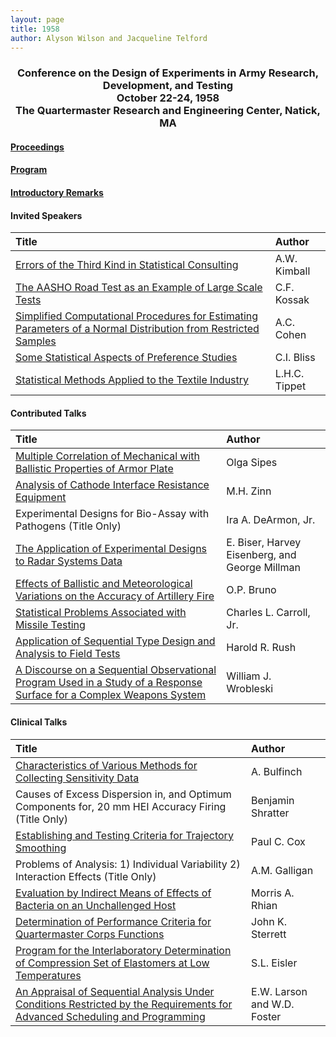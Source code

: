 ```yaml
---
layout: page
title: 1958
author: Alyson Wilson and Jacqueline Telford
---
```

<div align="center"><h3>Conference on the Design of Experiments in Army Research, Development, and Testing<br>
October 22-24, 1958<br>
The Quartermaster Research and Engineering Center, Natick, MA</h3></div>


#### [Proceedings](https://alysongwilson.github.io/ACAS/DOE1/DOE04.pdf#page=1)

#### [Program](https://alysongwilson.github.io/ACAS/DOE1/DOE04.pdf#page=7)

#### [Introductory Remarks](https://alysongwilson.github.io/ACAS/DOE1/DOE04.pdf#page=11)


#### Invited Speakers

| Title | Author |
| :--- | :--- |
| [Errors of the Third Kind in Statistical Consulting](https://alysongwilson.github.io/ACAS/DOE1/DOE04.pdf#page=12) | A.W. Kimball |
| [The AASHO Road Test as an Example of Large Scale Tests](https://alysongwilson.github.io/ACAS/DOE1/DOE04.pdf#page=22) | C.F. Kossak |
| [Simplified Computational Procedures for Estimating Parameters of a Normal Distribution from Restricted Samples](https://alysongwilson.github.io/ACAS/DOE1/DOE04.pdf#page=161) | A.C. Cohen |
| [Some Statistical Aspects of Preference Studies](https://alysongwilson.github.io/ACAS/DOE1/DOE04.pdf#page=211) | C.I. Bliss |
| [Statistical Methods Applied to the Textile Industry](https://alysongwilson.github.io/ACAS/DOE1/DOE04.pdf#page=228) | L.H.C. Tippet |


#### Contributed Talks

| Title | Author |
| :--- | :--- |
| [Multiple Correlation of Mechanical with Ballistic Properties of Armor Plate](https://alysongwilson.github.io/ACAS/DOE1/DOE04.pdf#page=35) | Olga Sipes |
| [Analysis of Cathode Interface Resistance Equipment](https://alysongwilson.github.io/ACAS/DOE1/DOE04.pdf#page=52) | M.H. Zinn |
| Experimental Designs for Bio-Assay with Pathogens (Title Only) | Ira A. DeArmon, Jr. |
| [The Application of Experimental Designs to Radar Systems Data](https://alysongwilson.github.io/ACAS/DOE1/DOE04.pdf#page=75) | E. Biser, Harvey Eisenberg, and George Millman |
| [Effects of Ballistic and Meteorological Variations on the Accuracy of Artillery Fire](https://alysongwilson.github.io/ACAS/DOE1/DOE04.pdf#page=118) | O.P. Bruno |
| [Statistical Problems Associated with Missile Testing](https://alysongwilson.github.io/ACAS/DOE1/DOE04.pdf#page=186) | Charles L. Carroll, Jr. |
| [Application of Sequential Type Design and Analysis to Field Tests](https://alysongwilson.github.io/ACAS/DOE1/DOE04.pdf#page=193) | Harold R. Rush |
| [A Discourse on a Sequential Observational Program Used in a Study of a Response Surface for a Complex Weapons System](https://alysongwilson.github.io/ACAS/DOE1/DOE04.pdf#page=204) | William J. Wrobleski |


#### Clinical Talks

| Title | Author |
| :--- | :--- |
| [Characteristics of Various Methods for Collecting Sensitivity Data](https://alysongwilson.github.io/ACAS/DOE1/DOE04.pdf#page=125) | A. Bulfinch |
| Causes of Excess Dispersion in, and Optimum Components for, 20 mm HEI Accuracy Firing (Title Only) | Benjamin Shratter |
| [Establishing and Testing Criteria for Trajectory Smoothing](https://alysongwilson.github.io/ACAS/DOE1/DOE04.pdf#page=145) | Paul C. Cox |
| Problems of Analysis: 1) Individual Variability 2) Interaction Effects (Title Only) | A.M. Galligan |
| [Evaluation by Indirect Means of Effects of Bacteria on an Unchallenged Host](https://alysongwilson.github.io/ACAS/DOE1/DOE04.pdf#page=148) | Morris A. Rhian |
| [Determination of Performance Criteria for Quartermaster Corps Functions](https://alysongwilson.github.io/ACAS/DOE1/DOE04.pdf#page=152) | John K. Sterrett |
| [Program for the Interlaboratory Determination of Compression Set of Elastomers at Low Temperatures](https://alysongwilson.github.io/ACAS/DOE1/DOE04.pdf#page=155) | S.L. Eisler |
| [An Appraisal of Sequential Analysis Under Conditions Restricted by the Requirements for Advanced Scheduling and Programming](https://alysongwilson.github.io/ACAS/DOE1/DOE04.pdf#page=157) | E.W. Larson and W.D. Foster |
